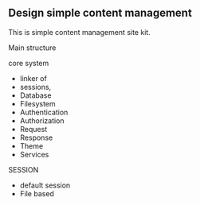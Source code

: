 ## Design simple content management

This is simple content management site kit.

Main structure

core system
- linker of
- sessions,
- Database
- Filesystem
- Authentication
- Authorization
- Request
- Response
- Theme
- Services


SESSION
- default session
- File based